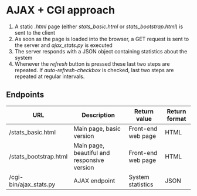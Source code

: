 # AJAX + CGI approach

1. A static _.html_ page (either _stats_basic.html_ or _stats_bootstrap.html_) is sent to the client
2. As soon as the page is loaded into the browser, a GET request is sent to the server and _ajax_stats.py_ is executed
3. The server responds with a JSON object containing statistics about the system
4. Whenever the _refresh_ button is pressed these last two steps are repeated. If _auto-refresh-checkbox_ is checked, last two steps are repeated at regular intervals.

## Endpoints

|          URL           |                 Description                 |    Return value    | Return format |
|------------------------|---------------------------------------------|--------------------|---------------|
| /stats_basic.html      | Main page, basic version                    | Front-end web page | HTML          |
| /stats_bootstrap.html  | Main page, beautiful and responsive version | Front-end web page | HTML          |
| /cgi-bin/ajax_stats.py | AJAX endpoint                               | System statistics  | JSON          |

